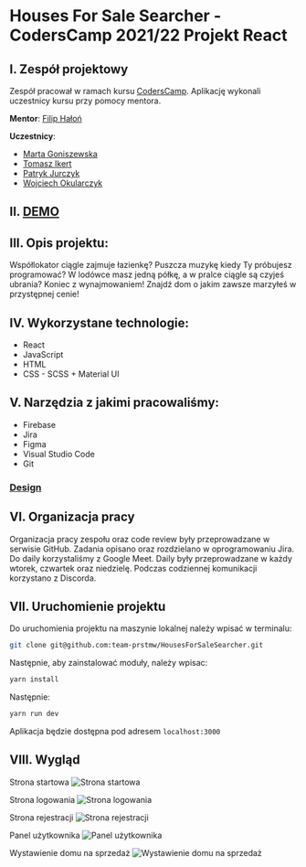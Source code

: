 # Houses For Sale Searcher - CodersCamp 2021/22 Projekt React
## I. Zespół projektowy

Zespół pracował w ramach kursu [CodersCamp](https://coderscamp.pl/).
Aplikację wykonali uczestnicy kursu przy pomocy mentora.

**Mentor**: [Filip Hałoń](https://github.com/FilipHalon)

**Uczestnicy**:

-   [Marta Goniszewska](https://github.com/mgoniszewska)
-   [Tomasz Ikert](https://github.com/ike-tom)
-   [Patryk Jurczyk](https://github.com/PatrykJurczyk)
-   [Wojciech Okularczyk](https://github.com/shadowas-py)

## II. [DEMO](https://epic-lewin-83c1f7.netlify.app/)

## III. Opis projektu:
Współlokator ciągle zajmuje łazienkę? Puszcza muzykę kiedy Ty próbujesz programować? W lodówce masz jedną półkę, a w pralce ciągle są czyjeś ubrania?
Koniec z wynajmowaniem! Znajdź dom o jakim zawsze marzyłeś w przystępnej cenie!

## IV. Wykorzystane technologie:
- React
- JavaScript
- HTML
- CSS - SCSS + Material UI

## V. Narzędzia z jakimi pracowaliśmy:
- Firebase
- Jira
- Figma
- Visual Studio Code
- Git

### [Design](https://www.figma.com/file/ZkiIq0vudllZEto6pU2UQh/Untitled?node-id=5%3A25)

## VI. Organizacja pracy

Organizacja pracy zespołu oraz code review były przeprowadzane w serwisie GitHub.
Zadania opisano oraz rozdzielano w oprogramowaniu Jira.
Do daily korzystaliśmy z Google Meet. Daily były przeprowadzane w każdy wtorek, czwartek oraz niedzielę.
Podczas codziennej komunikacji korzystano z Discorda.

## VII. Uruchomienie projektu
Do uruchomienia projektu na maszynie lokalnej należy wpisać w terminalu:
```bash
git clone git@github.com:team-prstmw/HousesForSaleSearcher.git
```
Następnie, aby zainstalować moduły, należy wpisac:
```bash
yarn install
```
Następnie:
```bash
yarn run dev
```
Aplikacja będzie dostępna pod adresem `localhost:3000`

## VIII. Wygląd

Strona startowa
![Strona startowa](https://ibb.co/gdT4JDn)

Strona logowania
![Strona logowania](https://ibb.co/L0Njn6H)

Strona rejestracji
![Strona rejestracji](https://ibb.co/7J10hFP)

Panel użytkownika
![Panel użytkownika](https://ibb.co/ggQrLpM)

Wystawienie domu na sprzedaż
![Wystawienie domu na sprzedaż](https://ibb.co/0DbtmZj)
